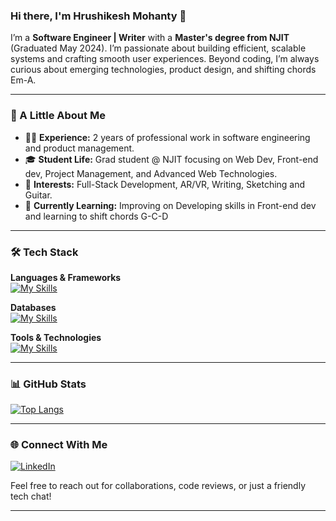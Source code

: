 ### Hi there, I'm Hrushikesh Mohanty 👋

I’m a **Software Engineer | Writer** with a **Master's degree from NJIT** (Graduated May 2024). I’m passionate about building efficient, scalable systems and crafting smooth user experiences. Beyond coding, I’m always curious about emerging technologies, product design, and shifting chords Em-A.

---

### 💼 A Little About Me
- 👨‍💻 **Experience:** 2 years of professional work in software engineering and product management.
- 🎓 **Student Life:** Grad student @ NJIT focusing on Web Dev, Front-end dev, Project Management, and Advanced Web Technologies.
- 🚀 **Interests:** Full-Stack Development, AR/VR, Writing, Sketching and Guitar.
- 🌱 **Currently Learning:** Improving on Developing skills in Front-end dev and learning to shift chords G-C-D
---

### 🛠 Tech Stack

**Languages & Frameworks**  
[![My Skills](https://skillicons.dev/icons?i=js,html,css,react,nodejs,nextjs,express,py,cs)]()

**Databases**  
[![My Skills](https://skillicons.dev/icons?i=mysql,mongodb)]()

**Tools & Technologies**  
[![My Skills](https://skillicons.dev/icons?i=redux,unity,git,bitbucket,docker,flask,heroku,postman,blender,vscode)]()

---

### 📊 GitHub Stats
[![Top Langs](https://github-readme-stats.vercel.app/api/top-langs/?username=kakarot98&layout=compact&theme=radical)](https://github.com/kakarot98)

---

### 🌐 Connect With Me
[![LinkedIn](https://skillicons.dev/icons?i=linkedin)](https://www.linkedin.com/in/hrushikeshmohanty/)  

Feel free to reach out for collaborations, code reviews, or just a friendly tech chat!

---
